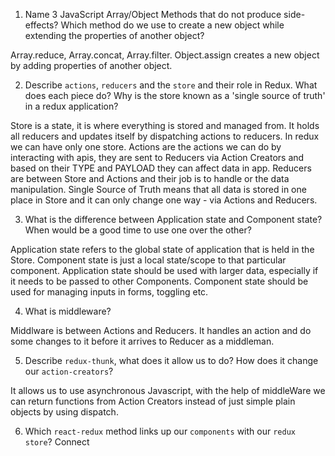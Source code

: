 1.  Name 3 JavaScript Array/Object Methods that do not produce side-effects? Which method do we use to create a new object while extending the properties of another object?

Array.reduce, Array.concat, Array.filter. Object.assign creates a new object by adding properties of another object.

2.  Describe `actions`, `reducers` and the `store` and their role in Redux. What does each piece do? Why is the store known as a 'single source of truth' in a redux application?

Store is a state, it is where everything is stored and managed from. It holds all reducers and updates itself by dispatching actions to reducers. In redux we can have only one store. Actions are the actions we can do by interacting with apis, they are sent to Reducers via Action Creators and based on their TYPE and PAYLOAD they can affect data in app. Reducers are between Store and Actions and their job is to handle or the data manipulation.
Single Source of Truth means that all data is stored in one place in Store and it can only change one way - via Actions and Reducers.

3.  What is the difference between Application state and Component state? When would be a good time to use one over the other?

Application state refers to the global state of application that is held in the Store. Component state is just a local state/scope to that particular component. Application state should be used with larger data, especially if it needs to be passed to other Components. Component state should be used for managing inputs in forms, toggling etc.

4.  What is middleware?

Middlware is between Actions and Reducers. It handles an action and do some changes to it before it arrives to Reducer as a middleman. 

5.  Describe `redux-thunk`, what does it allow us to do? How does it change our `action-creators`?

It allows us to use asynchronous Javascript, with the help of middleWare we can return functions from Action Creators instead of just simple plain objects by using dispatch.

6.  Which `react-redux` method links up our `components` with our `redux store`?
Connect

